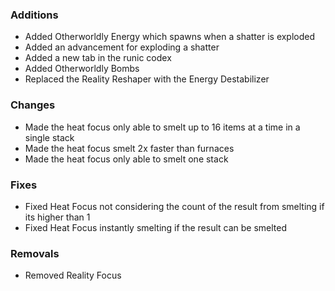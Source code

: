 ### Additions
- Added Otherworldly Energy which spawns when a shatter is exploded
- Added an advancement for exploding a shatter
- Added a new tab in the runic codex
- Added Otherworldly Bombs
- Replaced the Reality Reshaper with the Energy Destabilizer

### Changes
- Made the heat focus only able to smelt up to 16 items at a time in a single stack
- Made the heat focus smelt 2x faster than furnaces
- Made the heat focus only able to smelt one stack

### Fixes
- Fixed Heat Focus not considering the count of the result from smelting if its higher than 1
- Fixed Heat Focus instantly smelting if the result can be smelted

### Removals
- Removed Reality Focus